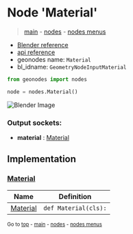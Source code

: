 # Node 'Material'

> [main](../structure.md) - [nodes](nodes.md) - [nodes menus](nodes_menus.md)

- [Blender reference](https://docs.blender.org/manual/en/latest/modeling/geometry_nodes/input/material.html)
- [api reference](https://docs.blender.org/api/current/bpy.types.GeometryNodeInputMaterial.html)
- geonodes name: `Material`
- bl_idname: `GeometryNodeInputMaterial`

```python
from geonodes import nodes

node = nodes.Material()
```

![Blender Image](https://docs.blender.org/manual/en/latest/_images/node-types_GeometryNodeInputMaterial.webp)

### Output sockets:

- **material** : [Material](Material.md)

## Implementation

### [Material](Material.md)

| Name | Definition |
|------|------------|
 | [Material](Material.md#Material-classmethod) | `def Material(cls):` |

<sub>Go to [top](#node-Material) - [main](../structure.md) - [nodes](nodes.md) - [nodes menus](nodes_menus.md)</sub>

